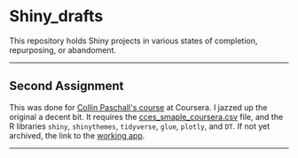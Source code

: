 # Shiny_drafts
This repository holds Shiny projects in various states of completion, repurposing, or abandoment. 
<hr />

## Second Assignment
This was done for [Collin Paschall's course](https://www.coursera.org/learn/data-viz-shiny-dashboards/home/welcome) at Coursera. I jazzed up the original a decent bit. It requires the [cces_smaple_coursera.csv](https://github.com/Thom-J-H/Shiny_drafts/blob/main/cces_sample_coursera.csv) file, and the R libraries <code>shiny</code>, <code>shinythemes</code>, <code>tidyverse</code>, <code>glue</code>, <code>plotly</code>, and <code>DT</code>.  If not yet archived, the link to the [working app](https://thomasjhaslam.shinyapps.io/Second_Shiny/).
<hr />

